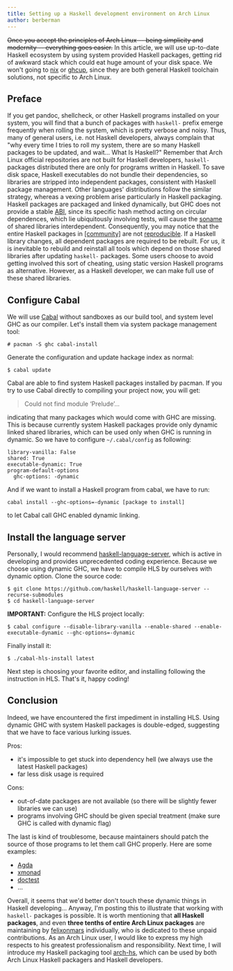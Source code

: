 ```yaml
---
title: Setting up a Haskell development environment on Arch Linux
author: berberman
---
```


~~Once you accept the principles of Arch Linux -- being simplicity and modernity -- everything goes easier.~~ In this article, we will use up-to-date Haskell ecosystem by using system provided Haskell packages, getting rid of awkward stack which could eat huge amount of your disk space. We won't going to [nix](https://github.com/Gabriel439/haskell-nix) or [ghcup](https://gitlab.haskell.org/haskell/ghcup-hs), since they are both general Haskell toolchain solutions, not specific to Arch Linux.

## Preface

If you get pandoc, shellcheck, or other Haskell programs installed on your system, you will find that a bunch of packages with `haskell-` prefix emerge frequently when rolling the system, which is pretty verbose and noisy. Thus, many of general users, i.e. not Haskell developers, always complain that "why every time I tries to roll my system, there are so many Haskell packages to be updated, and wait... What Is Haskell?" Remember that Arch Linux official repositories are not built for Haskell developers, `haskell-` packages distributed there are only for programs written in Haskell. To save disk space, Haskell executables do not bundle their dependencies, so libraries are stripped into independent packages, consistent with Haskell package management. Other languages' distributions follow the similar strategy, whereas a vexing problem arise particularly in Haskell packaging. Haskell packages are packaged and linked dynamically, but GHC does not provide a stable [ABI](https://en.wikipedia.org/wiki/Application_binary_interface), since its specific hash method acting on circular dependences, which lie ubiquitously involving tests, will cause the [soname](https://en.wikipedia.org/wiki/Soname) of shared libraries interdependent. Consequently, you may notice that the entire Haskell packages in [[community]](https://www.archlinux.org/packages/) are not [reproducible](https://reproducible.archlinux.org/). If a Haskell library changes, all dependent packages are required to be rebuilt. For us, it is inevitable to rebuild and reinstall all tools which depend on those shared libraries after updating `haskell-` packages. Some users choose to avoid getting involved this sort of cheating, using static version Haskell programs as alternative. However, as a Haskell developer, we can make full use of these shared libraries.

## Configure Cabal

We will use [Cabal](https://cabal.readthedocs.io/en/3.2/) without sandboxes as our build tool, and system level GHC as our compiler. Let's install them via system package management tool:

```
# pacman -S ghc cabal-install
```

Generate the configuration and update hackage index as normal:

```
$ cabal update
```

Cabal are able to find system Haskell packages installed by pacman. If you try to use Cabal directly to compiling your project now, you will get:

> Could not find module ‘Prelude’...

indicating that many packages which would come with GHC are missing. This is because currently system Haskell packages provide only dynamic linked shared libraries, which can be used only when GHC is running in dynamic. So we have to configure `~/.cabal/config` as following:

```
library-vanilla: False
shared: True
executable-dynamic: True
program-default-options
  ghc-options: -dynamic
```

And if we want to install a Haskell program from cabal, we have to run:

```
cabal install --ghc-options=-dynamic [package to install]
```

to let Cabal call GHC enabled dynamic linking. 

## Install the language server

Personally, I would recommend [haskell-language-server](https://github.com/haskell/haskell-language-server), which is active in developing and provides unprecedented coding experience. Because we choose using dynamic GHC, we have to compile HLS by ourselves with dynamic option. Clone the source code:

```
$ git clone https://github.com/haskell/haskell-language-server --recurse-submodules
$ cd haskell-language-server
```

**IMPORTANT:** Configure the HLS project locally:

```
$ cabal configure --disable-library-vanilla --enable-shared --enable-executable-dynamic --ghc-options=-dynamic
```

Finally install it:

```
$ ./cabal-hls-install latest
```

Next step is choosing your favorite editor, and installing following the instruction in HLS. That's it, happy coding!

## Conclusion

Indeed, we have encountered the first impediment in installing HLS. Using dynamic GHC with system Haskell packages is double-edged, suggesting that we have to face various lurking issues.

Pros:

* it's impossible to get stuck into dependency hell (we always use the latest Haskell packages)
* far less disk usage is required

Cons:

* out-of-date packages are not available (so there will be slightly fewer libraries we can use)
* programs involving GHC should be given special treatment (make sure GHC is called with dynamic flag)

The last is kind of troublesome, because maintainers should patch the source of those programs to let them call GHC properly. Here are some examples:

* [Agda](https://github.com/archlinux/svntogit-community/blob/59c345b179aee0d71aca0df5974056bb0ac15ae2/trunk/PKGBUILD#L31)
* [xmonad](https://github.com/archlinux/svntogit-community/blob/f06b6574b90addc54a67c664532b8175496e2495/trunk/dynamic-compilation.patch#L8)
* [doctest](https://github.com/archlinux/svntogit-community/blob/833e37fbe6de1f07e106d81e9e0ef9e08f0513ad/trunk/PKGBUILD#L20)
* ...

Overall, it seems that we'd better don't touch these dynamic things in Haskell developing... Anyway, I'm posting this to illustrate that working with `haskell-` packages is possible. It is worth mentioning that **all Haskell packages**, and even **three tenths of entire Arch Linux packages** are maintaining by [felixonmars](https://github.com/felixonmars) individually, who is dedicated to these unpaid contributions. As an Arch Linux user, I would like to express my high respects to his greatest professionalism and responsibility. Next time, I will introduce my Haskell packaging tool [arch-hs](https://github.com/berberman/arch-hs), which can be used by both Arch Linux Haskell packagers and Haskell developers.

